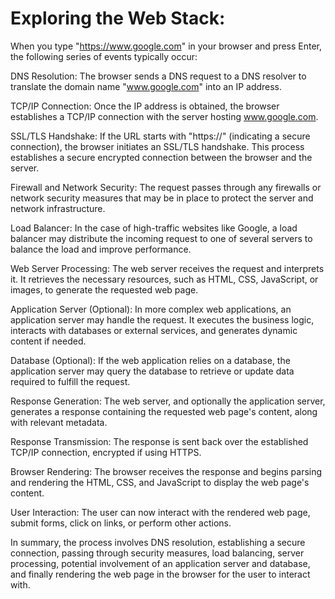 # Exploring the Web Stack:
When you type "https://www.google.com" in your browser and press Enter, the following series of events typically occur:

DNS Resolution: The browser sends a DNS request to a DNS resolver to translate the domain name "www.google.com" into an IP address.

TCP/IP Connection: Once the IP address is obtained, the browser establishes a TCP/IP connection with the server hosting www.google.com.

SSL/TLS Handshake: If the URL starts with "https://" (indicating a secure connection), the browser initiates an SSL/TLS handshake. This process establishes a secure encrypted connection between the browser and the server.

Firewall and Network Security: The request passes through any firewalls or network security measures that may be in place to protect the server and network infrastructure.

Load Balancer: In the case of high-traffic websites like Google, a load balancer may distribute the incoming request to one of several servers to balance the load and improve performance.

Web Server Processing: The web server receives the request and interprets it. It retrieves the necessary resources, such as HTML, CSS, JavaScript, or images, to generate the requested web page.

Application Server (Optional): In more complex web applications, an application server may handle the request. It executes the business logic, interacts with databases or external services, and generates dynamic content if needed.

Database (Optional): If the web application relies on a database, the application server may query the database to retrieve or update data required to fulfill the request.

Response Generation: The web server, and optionally the application server, generates a response containing the requested web page's content, along with relevant metadata.

Response Transmission: The response is sent back over the established TCP/IP connection, encrypted if using HTTPS.

Browser Rendering: The browser receives the response and begins parsing and rendering the HTML, CSS, and JavaScript to display the web page's content.

User Interaction: The user can now interact with the rendered web page, submit forms, click on links, or perform other actions.

In summary, the process involves DNS resolution, establishing a secure connection, passing through security measures, load balancing, server processing, potential involvement of an application server and database, and finally rendering the web page in the browser for the user to interact with.